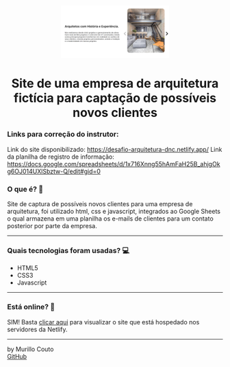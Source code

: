 <div align="center">
	<a href="(https://github.com/MurilloCouto/LandingPageArquitetura)" target="_blank">
		<img src="IMGintroLParquitetura.png" alt="IntroImage" width="50%"/>
	</a>
</div>

<div align="center">
	<h1>Site de uma empresa de arquitetura fictícia para captação de possíveis novos clientes</h1>
</div>

### Links para correção do instrutor:
Link do site disponibilizado: https://desafio-arquitetura-dnc.netlify.app/
Link da planilha de registro de informação: https://docs.google.com/spreadsheets/d/1x716Xnng55hAmFaH25B_ahjgOkg6OJ014UXlSbztw-Q/edit#gid=0

### O que é? 🤔
Site de captura de possíveis novos clientes para uma empresa de arquitetura, foi utilizado html, css e javascript, integrados ao Google Sheets o qual armazena em uma planilha os e-mails de clientes para um contato posterior por parte da empresa.
<hr>

### Quais tecnologias foram usadas? 💻
- HTML5
- CSS3
- Javascript
<hr>

### Está online? 📡
SIM! Basta [clicar aqui](https://desafio-arquitetura-dnc.netlify.app/) para visualizar o site que está hospedado nos servidores da Netlify.
<hr>

by Murillo Couto<br>
[GitHub](https://github.com/MurilloCouto)
